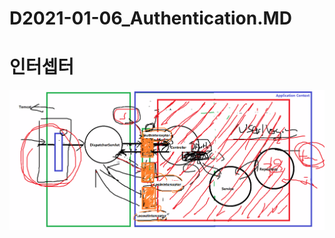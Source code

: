 # D2021-01-06_Authentication.MD

# 인터셉터
<img alt="이미지" src="https://github.com/songk1992/bitacademydiary_note_2020/blob/main/img/20-01-06%20(3)%EC%9D%B8%ED%84%B0%EC%85%89%ED%84%B0.PNG?raw=true"  />
